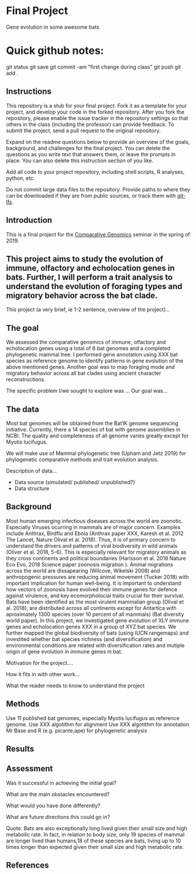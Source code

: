 # Final Project

Gene evolution in some awesome bats

# Quick github notes:
 git status
git save
git commit -am "first change during class"
git push
git add .

## Instructions
This repository is a stub for your final project. Fork it as a template for your project, and develop your code in the forked repository. After you fork the repository, please enable the issue tracker in the repository settings so that others in the class (including the professor) can provide feedback. To submit the project, send a pull request to the original repository.

Expand on the readme questions below to provide an overview of the goals, background, and challenges for the final project. You can delete the questions as you write text that answers them, or leave the prompts in place. You can also delete this instruction section of you like.

Add all code to your project repository, including shell scripts, R analyses, python, etc.

Do not commit large data files to the repository. Provide paths to where they can be downloaded if they
are from public sources, or track them with [git-lfs](https://git-lfs.github.com).

## Introduction

This is a final project for the [Comparative Genomics](https://github.com/Yale-EEB723/syllabus) seminar in the spring of 2019. 

## This project aims to study the evolution of immune, olfactory and echolocation genes in bats. Further, I will perform a trait analysis to understand the evolution of foraging types and migratory behavior across the bat clade.

 This project (a very brief, ie 1-2 sentence, overview of the project)...
## The goal

We assessed the comparative genomics of immune, olfactory and echolocation genes using a total of 8 bat genomes and a completed phylogenetic mammal tree. I performed gene annotation using XXX bat species as reference genome to identify patterns in gene evolution of the above mentioned genes. Another goal was to map foraging mode and migratory behavior across all bat clades using ancient character reconstructions.

The specific problem I/we sought to explore was ... Our goal was...

## The data


Most bat genomes will be obtained from the Bat1K genome sequencing initiative. Currently, there a 14 species of bat with genome assemblies in NCBI. The quality and completeness of all genome varies greatly except for Myotis lucifugus.
  
We will make use of Mammal phylogenetic tree (Upham and Jetz 2019) for phylogenetic comparative methods and trait evolution analysis.


Description of data...

- Data source (simulated/ published/ unpublished?)
- Data structure

## Background

Most human emerging infectious diseases across the world are zoonotic. Especially Viruses ocurring in mammals are of major concern. Examples include Anthrax, Birdflu and Ebola (Anthrax paper XXX, Karesh et al. 2012 The Lancet, Nature Olival et al. 2018). Thus, it is of primary concern to understand the drivers and patterns of viral biodiversity in wild animals (Oliver et al. 2018, 5-6). This is especially relevant for migratory animals as they cross continents and political boundaries (Harisson et al. 2018 Nature Eco Evo, 2018 Science paper zoonosis migration ). Animal migrations across the world are dissapearing (Wilcove, Wikelski 2008) and anthropogenic pressures are reducing animal movement (Tucker 2018) with 
important implication for human well-being.
It is important to understand how vectors of zoonosis have evolved their immune genes for defence against virulence, and key ecomorpholocial traits crucial for their survival. Bats have been identified as the most virulent mammalian group (Olival et al. 2018), are distributed across all continents except for Antartica with aproximately 1300 species (over 10 percent of all mammals) (Bat diversity world paper).
In this project, we investigated gene evolution of XLY immune genes and echolocation genes XXX in a group of XYZ bat species. We further mapped the global biodiversity of bats (using IUCN rangemaps) and investited whether bat species richness (and diversification) and environmental conditions are related with diversification rates and mutiple origin of gene evolution in immune genes in bat.

Motivation for the project....

How it fits in with other work...

What the reader needs to know to understand the project
## Methods

Use 11 published bat genomes, especially Myotis lucifugus as reference genome.
Use XXX algotithm for alignment
Use XXX algotithm for annotation
Mr Base and R (e.g. picante,ape) for phylogenetic analysis

## Results


## Assessment

Was it successful in achieving the initial goal?

What are the main obstacles encountered?

What would you have done differently?

What are future directions this could go in?


Quote:
Bats are also exceptionally long lived given their small size and high metabolic rate. In fact, in relation to body size, only 19 species of mammal are longer lived than humans,18 of these species are bats, living up to 10 times longer than expected given their small size and high metabolic rate.

## References
